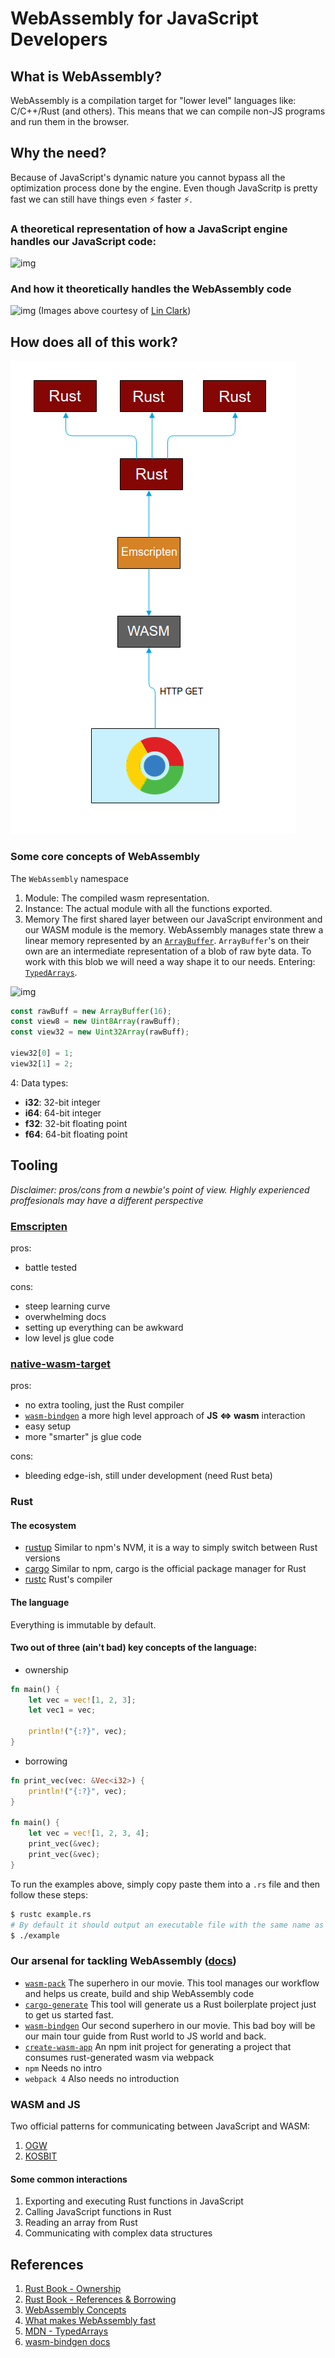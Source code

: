 # WebAssembly for JavaScript Developers

## What is WebAssembly?

WebAssembly is a compilation target for "lower level" languages like: C/C++/Rust (and others). This means that we can compile non-JS programs and run them in the browser.

## Why the need?

Because of JavaScript's dynamic nature you cannot bypass all the optimization process done by the engine. Even though JavaScritp is pretty fast we can still have things even ⚡ faster ⚡.

### A theoretical representation of how a JavaScript engine handles our JavaScript code:
![img](https://2r4s9p1yi1fa2jd7j43zph8r-wpengine.netdna-ssl.com/files/2017/02/05-01-diagram_now01.png)


### And how it theoretically handles the WebAssembly code
![img](https://2r4s9p1yi1fa2jd7j43zph8r-wpengine.netdna-ssl.com/files/2017/02/05-03-diagram_future01.png)
(Images above courtesy of [Lin Clark](https://2r4s9p1yi1fa2jd7j43zph8r-wpengine.netdna-ssl.com/files/2017/02/05-03-diagram_future01.png))

## How does all of this work?
![img](./wasm.png)

### Some core concepts of WebAssembly
The `WebAssembly` namespace
1. Module: The compiled wasm representation.
2. Instance: The actual module with all the functions exported.
3. Memory
The first shared layer between our JavaScript environment and our WASM module is the memory. WebAssembly manages state threw a linear memory represented by an [`ArrayBuffer`](https://developer.mozilla.org/en-US/docs/Web/JavaScript/Reference/Global_Objects/ArrayBuffer).
`ArrayBuffer`'s on their own are an intermediate representation of a blob of raw byte data. To work with this blob we will need a way shape it to our needs. Entering: [`TypedArrays`](https://developer.mozilla.org/en-US/docs/Web/JavaScript/Typed_arrays). 

![img](https://mdn.mozillademos.org/files/8629/typed_arrays.png)

```javascript
const rawBuff = new ArrayBuffer(16);
const view8 = new Uint8Array(rawBuff);
const view32 = new Uint32Array(rawBuff);

view32[0] = 1;
view32[1] = 2;
```


4: Data types:
- **i32**: 32-bit integer
- **i64**: 64-bit integer
- **f32**: 32-bit floating point
- **f64**: 64-bit floating point

## Tooling
*Disclaimer: pros/cons from a newbie's point of view. Highly experienced proffesionals may have a different perspective*

### [Emscripten](https://users.rust-lang.org/t/compiling-to-the-web-with-rust-and-emscripten/7627)

pros:
- battle tested

cons:
- steep learning curve
- overwhelming docs
- setting up everything can be awkward
- low level js glue code

### [native-wasm-target](https://www.hellorust.com/news/native-wasm-target.html)
pros:
- no extra tooling, just the Rust compiler
- [`wasm-bindgen`](https://rustwasm.github.io/wasm-bindgen) a more high level approach of **JS ⇔ wasm** interaction
- easy setup
- more "smarter" js glue code

cons:
- bleeding edge-ish, still under development (need Rust beta)

### Rust
#### The ecosystem
- [rustup](https://rustup.rs/) Similar to npm's NVM, it is a way to simply switch between Rust versions
- [cargo](https://crates.io/) Similar to npm, cargo is the official package manager for Rust
- [rustc](https://doc.rust-lang.org/rustc/what-is-rustc.html) Rust's compiler

#### The language
Everything is immutable by default.

#### Two out of three (ain't bad) key concepts of the language:
- ownership
```rust
fn main() {
	let vec = vec![1, 2, 3];
	let vec1 = vec;

	println!("{:?}", vec);
}
```
- borrowing
```rust
fn print_vec(vec: &Vec<i32>) {
	println!("{:?}", vec);	
}

fn main() {
	let vec = vec![1, 2, 3, 4];
	print_vec(&vec);
	print_vec(&vec);
}
```

To run the examples above, simply copy paste them into a `.rs` file and then follow these steps:

```bash
$ rustc example.rs
# By default it should output an executable file with the same name as the source file
$ ./example
```

### Our arsenal for tackling WebAssembly ([docs](https://rustwasm.github.io/book/game-of-life/setup.html))
- [`wasm-pack`](https://github.com/rustwasm/wasm-pack) The superhero in our movie. This tool manages our workflow and helps us create, build and ship WebAssembly code
- [`cargo-generate`](https://github.com/ashleygwilliams/cargo-generate) This tool will generate us a Rust boilerplate project just to get us started fast.
- [`wasm-bindgen`](https://rustwasm.github.io/wasm-bindgen) Our second superhero in our movie. This bad boy will be our main tour guide from Rust world to JS world and back.
- [`create-wasm-app`](https://github.com/rustwasm/create-wasm-app) An npm init project for generating a project that consumes rust-generated wasm via webpack
- `npm` Needs no intro
- `webpack 4` Also needs no introduction

### WASM and JS
Two official patterns for communicating between JavaScript and WASM:
1. [OGW](./ogw.png)
2. [KOSBIT](./kosbit.png)

#### Some common interactions
1. Exporting and executing Rust functions in JavaScript
2. Calling JavaScript functions in Rust
3. Reading an array from Rust
4. Communicating with complex data structures

## References
1. [Rust Book - Ownership](https://doc.rust-lang.org/1.8.0/book/ownership.html)
2. [Rust Book - References & Borrowing](https://doc.rust-lang.org/1.8.0/book/references-and-borrowing.html)
3. [WebAssembly Concepts](https://developer.mozilla.org/en-US/docs/WebAssembly/Concepts)
4. [What makes WebAssembly fast](https://hacks.mozilla.org/2017/02/what-makes-webassembly-fast/)
5. [MDN - TypedArrays](https://developer.mozilla.org/en-US/docs/Web/JavaScript/Typed_arrays)
6. [wasm-bindgen docs](https://rustwasm.github.io/wasm-bindgen/)
